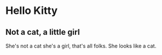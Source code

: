 # Hello Kitty
## Not a cat, a little girl
She's not a cat she's a girl, that's all folks.
She looks like a cat.
